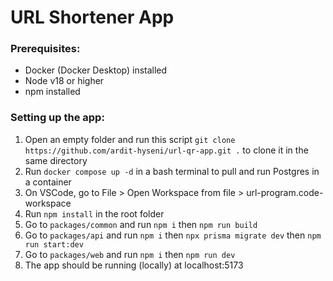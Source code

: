 # URL Shortener App

### Prerequisites:

- Docker (Docker Desktop) installed
- Node v18 or higher
- npm installed

### Setting up the app:

1. Open an empty folder and run this script `git clone https://github.com/ardit-hyseni/url-qr-app.git .` to clone it in the same directory
1. Run `docker compose up -d` in a bash terminal to pull and run Postgres in a container
1. On VSCode, go to File > Open Workspace from file > url-program.code-workspace
1. Run `npm install` in the root folder
1. Go to `packages/common` and run `npm i` then `npm run build`
1. Go to `packages/api` and run `npm i` then `npx prisma migrate dev` then `npm run start:dev`
1. Go to `packages/web` and run `npm i` then `npm run dev`
1. The app should be running (locally) at localhost:5173
